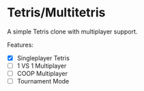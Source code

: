 # Tetris/Multitetris

A simple Tetris clone with multiplayer support.

Features:
* [X] Singleplayer Tetris
* [ ] 1 VS 1 Multiplayer
* [ ] COOP Multiplayer
* [ ] Tournament Mode